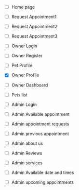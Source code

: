 - [ ] Home page
- [ ] Request Appointment1
- [ ] Request Appointment2
- [ ] Request Appointment3
- [ ] Owner Login
- [ ] Owner Register
- [ ] Pet Profile
- [x] Owner Profile
- [ ] Owner Dashboard
- [ ] Pets list
- [ ] Admin Login
- [ ] Admin Available appointment
- [ ] Admin appointment requests
- [ ] Admin previous appointment
- [ ] Admin about us
- [ ] Admin Reviews
- [ ] Admin services
- [ ] Admin Available date and times
- [ ] Admin upcoming appointments



